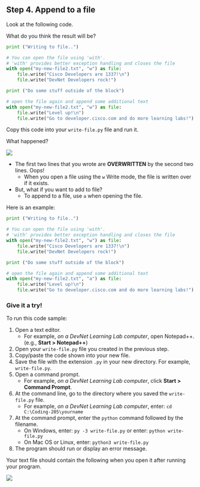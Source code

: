 ## Step 4. Append to a file
Look at the following code.

What do you think the result will be?

```python
print ("Writing to file..")

# You can open the file using 'with'.
# 'with' provides better exception handling and closes the file
with open("my-new-file2.txt", "w") as file:
    file.write("Cisco Developers are 1337!\n")
    file.write("DevNet Developers rock!")

print ("Do some stuff outside of the block")

# open the file again and append some additional text
with open("my-new-file2.txt", "w") as file:
    file.write("Level up!\n")
    file.write("Go to developer.cisco.com and do more learning labs!")

```
Copy this code into your `write-file.py` file and run it.

What happened?

![](/posts/files/coding-205-writing-file-ga/assets/immages/step4a-results.jpg)

* The first two lines that you wrote are **OVERWRITTEN** by the second two lines. Oops!
    * When you open a file using the `w` Write mode, the file is written over if it exists.
* But, what if you want to add to file?
    * To append to a file, use `a` when opening the file.

Here is an example:

```python
print ("Writing to file..")

# You can open the file using 'with'.
# 'with' provides better exception handling and closes the file
with open("my-new-file2.txt", "w") as file:
    file.write("Cisco Developers are 1337!\n")
    file.write("DevNet Developers rock!")

print ("Do some stuff outside of the block")

# open the file again and append some additional text
with open("my-new-file2.txt", "a") as file:
    file.write("Level up!\n")
    file.write("Go to developer.cisco.com and do more learning labs!")
```

### Give it a try!

To run this code sample:
1. Open a text editor.
    * For example, *on a DevNet Learning Lab computer*, open Notepad++. (e.g., **Start > Notepad++**)
3. Open your `write-file.py` file you created in the previous step.
6. Copy/paste the code shown into your new file.
7. Save the file with the extension `.py` in your new directory. For example, `write-file.py`.
8. Open a command prompt.
    * For example, *on a DevNet Learning Lab computer*, click **Start > Command Prompt**.
9. At the command line, go to the directory where you saved the `write-file.py` file.
    * For example, *on a DevNet Learning Lab computer*, enter: `cd C:\Coding-205\yourname`
10. At the command prompt, enter the `python` command followed by the filename.
    * On Windows, enter: `py -3 write-file.py` or enter: `python write-file.py`
    * On Mac OS or Linux, enter: `python3 write-file.py`
11. The program should run or display an error message.

Your text file should contain the following when you open it after running your program.

![](/posts/files/coding-205-writing-file-ga/assets/images/step4-results.jpg)
